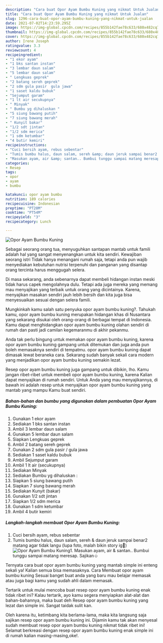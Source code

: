 ```yaml
---
description: "Cara buat Opor Ayam Bumbu Kuning yang nikmat Untuk Jualan"
title: "Cara buat Opor Ayam Bumbu Kuning yang nikmat Untuk Jualan"
slug: 1296-cara-buat-opor-ayam-bumbu-kuning-yang-nikmat-untuk-jualan
date: 2021-07-02T14:23:59.295Z
image: https://img-global.cpcdn.com/recipes/855b142fae78c633/680x482cq70/opor-ayam-bumbu-kuning-foto-resep-utama.jpg
thumbnail: https://img-global.cpcdn.com/recipes/855b142fae78c633/680x482cq70/opor-ayam-bumbu-kuning-foto-resep-utama.jpg
cover: https://img-global.cpcdn.com/recipes/855b142fae78c633/680x482cq70/opor-ayam-bumbu-kuning-foto-resep-utama.jpg
author: Irene Joseph
ratingvalue: 3.3
reviewcount: 4
recipeingredient:
- "1 ekor ayam"
- "1 bks santan instan"
- "3 lembar daun salam"
- "5 lembar daun salam"
- " Lengkuas geprek"
- "2 batang sereh geprek"
- "2 sdm gula pasir  gula jawa"
- "1 saset kaldu bubuk"
- "Sejumput garam"
- "1 lt air secukupnya"
- " Minyak"
- " Bumbu yg dihaluskan "
- "5 siung bawang putih"
- "7 siung bawang merah"
- " Kunyit bakar"
- "1/2 sdt jintan"
- "1/2 sdm merica"
- "1 sdm ketumbar"
- "4 butir kemiri"
recipeinstructions:
- "Cuci bersih ayam, rebus sebentar"
- "Tumis bumbu halus, daun salam, sereh &amp; daun jeruk sampai benar2 matang agar tidak langu (lupa foto, malah bikin story ig🤣)"
- "Masukan ayam, air &amp; santan.. Bumbui tunggu sampai matang meresap. Sajikan☺"
categories:
- Resep
tags:
- opor
- ayam
- bumbu

katakunci: opor ayam bumbu 
nutrition: 189 calories
recipecuisine: Indonesian
preptime: "PT20M"
cooktime: "PT54M"
recipeyield: "3"
recipecategory: Lunch

---
```



![Opor Ayam Bumbu Kuning](https://img-global.cpcdn.com/recipes/855b142fae78c633/680x482cq70/opor-ayam-bumbu-kuning-foto-resep-utama.jpg)

Sebagai seorang orang tua, menyuguhkan santapan mantab untuk famili adalah hal yang sangat menyenangkan untuk kita sendiri. Kewajiban seorang istri Tidak hanya menangani rumah saja, tetapi anda pun wajib menyediakan kebutuhan nutrisi terpenuhi dan panganan yang disantap orang tercinta harus menggugah selera.

Di masa  sekarang, anda sebenarnya dapat membeli hidangan instan meski tidak harus capek mengolahnya dulu. Tetapi ada juga mereka yang memang mau menyajikan yang terbaik untuk orang yang dicintainya. Karena, menyajikan masakan sendiri jauh lebih bersih dan kita juga bisa menyesuaikan sesuai dengan selera famili. 



Mungkinkah kamu salah satu penyuka opor ayam bumbu kuning?. Tahukah kamu, opor ayam bumbu kuning merupakan hidangan khas di Nusantara yang sekarang disukai oleh orang-orang di berbagai tempat di Indonesia. Kamu dapat menghidangkan opor ayam bumbu kuning olahan sendiri di rumah dan pasti jadi camilan kegemaranmu di akhir pekanmu.

Anda tak perlu bingung untuk memakan opor ayam bumbu kuning, karena opor ayam bumbu kuning gampang untuk ditemukan dan juga anda pun boleh memasaknya sendiri di tempatmu. opor ayam bumbu kuning dapat dimasak lewat beraneka cara. Sekarang sudah banyak sekali cara modern yang menjadikan opor ayam bumbu kuning semakin lezat.

Resep opor ayam bumbu kuning juga gampang untuk dibikin, lho. Kamu jangan ribet-ribet untuk membeli opor ayam bumbu kuning, karena Kalian dapat menyajikan di rumah sendiri. Untuk Anda yang mau menyajikannya, di bawah ini adalah resep untuk menyajikan opor ayam bumbu kuning yang mantab yang mampu Kamu buat sendiri.

<!--inarticleads1-->

##### Bahan-bahan dan bumbu yang digunakan dalam pembuatan Opor Ayam Bumbu Kuning:

1. Gunakan 1 ekor ayam
1. Sediakan 1 bks santan instan
1. Ambil 3 lembar daun salam
1. Gunakan 5 lembar daun salam
1. Siapkan  Lengkuas geprek
1. Ambil 2 batang sereh geprek
1. Gunakan 2 sdm gula pasir / gula jawa
1. Sediakan 1 saset kaldu bubuk
1. Ambil Sejumput garam
1. Ambil 1 lt air (secukupnya)
1. Sediakan  Minyak
1. Sediakan  Bumbu yg dihaluskan :
1. Siapkan 5 siung bawang putih
1. Siapkan 7 siung bawang merah
1. Sediakan  Kunyit (bakar)
1. Gunakan 1/2 sdt jintan
1. Siapkan 1/2 sdm merica
1. Gunakan 1 sdm ketumbar
1. Ambil 4 butir kemiri




<!--inarticleads2-->

##### Langkah-langkah membuat Opor Ayam Bumbu Kuning:

1. Cuci bersih ayam, rebus sebentar
1. Tumis bumbu halus, daun salam, sereh &amp; daun jeruk sampai benar2 matang agar tidak langu (lupa foto, malah bikin story ig🤣)
<img src="//assets-global.cpcdn.com/assets/icons/button_play-2c75c40dde080a61004c1f40b05d8f140eaff45d7e9e6481dc71c63d2e7c4909.png" alt="Opor Ayam Bumbu Kuning">1. Masukan ayam, air &amp; santan.. Bumbui tunggu sampai matang meresap. Sajikan☺




Ternyata cara buat opor ayam bumbu kuning yang mantab simple ini enteng sekali ya! Kalian semua bisa memasaknya. Cara Membuat opor ayam bumbu kuning Sesuai banget buat anda yang baru mau belajar memasak atau juga bagi kamu yang sudah ahli dalam memasak.

Tertarik untuk mulai mencoba buat resep opor ayam bumbu kuning enak tidak ribet ini? Kalau tertarik, ayo kamu segera menyiapkan alat-alat dan bahan-bahannya, maka buat deh Resep opor ayam bumbu kuning yang lezat dan simple ini. Sangat taidak sulit kan. 

Oleh karena itu, ketimbang kita berlama-lama, maka kita langsung saja sajikan resep opor ayam bumbu kuning ini. Dijamin kamu tak akan menyesal sudah membuat resep opor ayam bumbu kuning nikmat tidak ribet ini! Selamat berkreasi dengan resep opor ayam bumbu kuning enak simple ini di rumah kalian masing-masing,oke!.


